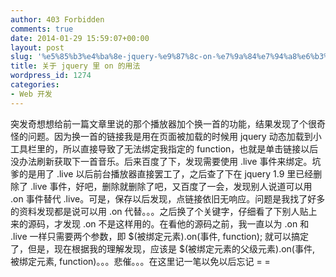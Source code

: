 ```yaml
---
author: 403 Forbidden
comments: true
date: 2014-01-29 15:59:07+00:00
layout: post
slug: '%e5%85%b3%e4%ba%8e-jquery-%e9%87%8c-on-%e7%9a%84%e7%94%a8%e6%b3%95'
title: 关于 jquery 里 on 的用法
wordpress_id: 1274
categories:
- Web 开发
---
```

突发奇想想给前一篇文章里说的那个播放器加个换一首的功能，结果发现了个很奇怪的问题。因为换一首的链接我是用在页面被加载的时候用 jquery 动态加载到小工具栏里的，所以直接导致了无法绑定我指定的 function，也就是单击链接以后没办法刷新获取下一首音乐。后来百度了下，发现需要使用 .live 事件来绑定。坑爹的是用了 .live 以后前台播放器直接罢工了，之后查了下在 jquery 1.9 里已经删除了 .live 事件，好吧，删除就删除了吧，又百度了一会，发现别人说道可以用 .on 事件替代 .live。可是，保存以后发现，点链接依旧无响应。问题是我找了好多的资料发现都是说可以用 .on 代替。。。之后换了个关键字，仔细看了下别人贴上来的源码，才发现 .on 不是这样用的。在看他的源码之前，我一直以为 .on 和 .live 一样只需要两个参数，即 $(被绑定元素).on(事件, function); 就可以搞定了，但是，现在根据我的理解发现，应该是 $(被绑定元素的父级元素).on(事件, 被绑定元素, function)。。。悲催。。。在这里记一笔以免以后忘记 = =
